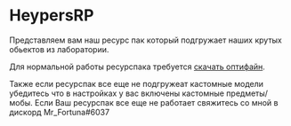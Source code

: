 # HeypersRP

Представляем вам наш ресурс пак который подгружает наших крутых обьектов из лаборатории.

Для нормальной работы ресурспака требуется [скачать оптифайн](https://www.optifine.net/downloads).

Также если ресурспак все еще не подгружеат кастомные модели убедитесь что в настройках у вас включены кастомные предметы/мобы.
Если Ваш ресурспак все еще не работает свяжитесь со мной в дискорд Mr_Fortuna#6037
